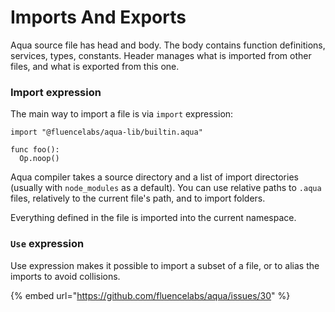 # Imports And Exports

Aqua source file has head and body. The body contains function definitions, services, types, constants. Header manages what is imported from other files, and what is exported from this one.

### Import expression

The main way to import a file is via `import` expression:

```text
import "@fluencelabs/aqua-lib/builtin.aqua"

func foo():
  Op.noop()
```

Aqua compiler takes a source directory and a list of import directories \(usually with `node_modules` as a default\). You can use relative paths to `.aqua` files, relatively to the current file's path, and to import folders.

Everything defined in the file is imported into the current namespace.

### `Use` expression

Use expression makes it possible to import a subset of a file, or to alias the imports to avoid collisions.

{% embed url="https://github.com/fluencelabs/aqua/issues/30" %}



